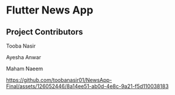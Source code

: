 # Flutter News App

## Project Contributors 

Tooba Nasir

Ayesha Anwar

Maham Naeem 


https://github.com/toobanasir01/NewsApp-Final/assets/126052446/8a14ee51-ab0d-4e8c-9a21-f5d110038183